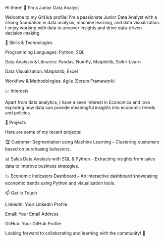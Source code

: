 Hi there! 👋 I'm a Junior Data Analyst

Welcome to my GitHub profile! I'm a passionate Junior Data Analyst with a strong foundation in data analysis, machine learning, and data visualization. I enjoy working with data to uncover insights and drive data-driven decision-making.

🚀 Skills & Technologies

Programming Languages: Python, SQL

Data Analysis & Libraries: Pandas, NumPy, Matplotlib, Scikit-Learn

Data Visualization: Matplotlib, Excel

Workflow & Methodologies: Agile (Scrum Framework)

📈 Interests

Apart from data analytics, I have a keen interest in Economics and love exploring how data can provide meaningful insights into economic trends and policies.

📂 Projects

Here are some of my recent projects:

🏆 Customer Segmentation using Machine Learning – Clustering customers based on purchasing behaviors.

📊 Sales Data Analysis with SQL & Python – Extracting insights from sales data to improve business strategies.

📉 Economic Indicators Dashboard – An interactive dashboard showcasing economic trends using Python and visualization tools.

📫 Get in Touch

LinkedIn: Your LinkedIn Profile

Email: Your Email Address

GitHub: Your GitHub Profile

Looking forward to collaborating and learning with the community! 🚀
